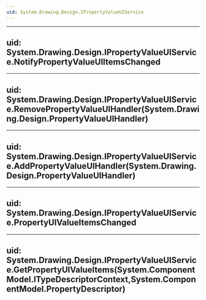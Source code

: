 ```yaml
---
uid: System.Drawing.Design.IPropertyValueUIService
---
```


---
uid: System.Drawing.Design.IPropertyValueUIService.NotifyPropertyValueUIItemsChanged
---

---
uid: System.Drawing.Design.IPropertyValueUIService.RemovePropertyValueUIHandler(System.Drawing.Design.PropertyValueUIHandler)
---

---
uid: System.Drawing.Design.IPropertyValueUIService.AddPropertyValueUIHandler(System.Drawing.Design.PropertyValueUIHandler)
---

---
uid: System.Drawing.Design.IPropertyValueUIService.PropertyUIValueItemsChanged
---

---
uid: System.Drawing.Design.IPropertyValueUIService.GetPropertyUIValueItems(System.ComponentModel.ITypeDescriptorContext,System.ComponentModel.PropertyDescriptor)
---
